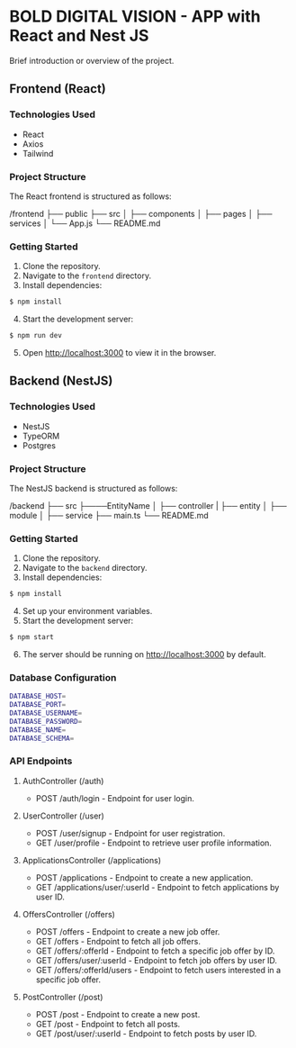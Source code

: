 # BOLD DIGITAL VISION - APP with React and Nest JS

Brief introduction or overview of the project.

## Frontend (React)

### Technologies Used
- React
- Axios
- Tailwind

### Project Structure
The React frontend is structured as follows:

/frontend
├── public
├── src
│ ├── components
│ ├── pages
│ ├── services
│ └── App.js
└── README.md

### Getting Started
1. Clone the repository.
2. Navigate to the `frontend` directory.
3. Install dependencies:
```bash
$ npm install
```
4. Start the development server:
```bash
$ npm run dev
```
5. Open [http://localhost:3000](http://localhost:3000) to view it in the browser.

## Backend (NestJS)

### Technologies Used
- NestJS
- TypeORM
- Postgres

### Project Structure
The NestJS backend is structured as follows:

/backend
├── src
├────EntityName
│  ├── controller
|  ├── entity
│  ├── module
│  ├── service
├── main.ts
└── README.md

### Getting Started
1. Clone the repository.
2. Navigate to the `backend` directory.
3. Install dependencies:
```bash
$ npm install
```
4. Set up your environment variables.
5. Start the development server:
```bash
$ npm start
```
6. The server should be running on [http://localhost:3000](http://localhost:3000) by default.

### Database Configuration

```bash
DATABASE_HOST=
DATABASE_PORT=
DATABASE_USERNAME=
DATABASE_PASSWORD=
DATABASE_NAME=
DATABASE_SCHEMA=
```

### API Endpoints

1. AuthController (/auth)

    - POST /auth/login - Endpoint for user login.

2. UserController (/user)

    - POST /user/signup - Endpoint for user registration.
    - GET /user/profile - Endpoint to retrieve user profile information.

3. ApplicationsController (/applications)

    - POST /applications - Endpoint to create a new application.
    - GET /applications/user/:userId - Endpoint to fetch applications by user ID.

4. OffersController (/offers)

    - POST /offers - Endpoint to create a new job offer.
    - GET /offers - Endpoint to fetch all job offers.
    - GET /offers/:offerId - Endpoint to fetch a specific job offer by ID.
    - GET /offers/user/:userId - Endpoint to fetch job offers by user ID.
    - GET /offers/:offerId/users - Endpoint to fetch users interested in a specific job offer.

5. PostController (/post)

    - POST /post - Endpoint to create a new post.
    - GET /post - Endpoint to fetch all posts.
    - GET /post/user/:userId - Endpoint to fetch posts by user ID.